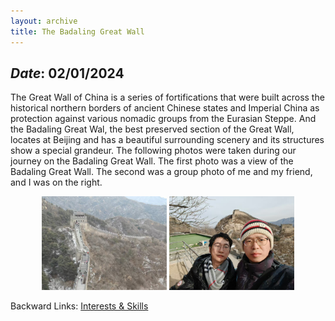 ```yaml
---
layout: archive
title: The Badaling Great Wall
---
```


## *Date*: 02/01/2024

The Great Wall of China is a series of fortifications that were built across the historical northern borders of ancient Chinese states and Imperial China as protection against various nomadic groups from the Eurasian Steppe. And the Badaling Great Wal, the best preserved section of the Great Wall, locates at Beijing and has a beautiful surrounding scenery and its structures show a special grandeur. The following photos were taken during our journey on the Badaling Great Wall. The first photo was a view of the Badaling Great Wall. The second was a group photo of me and my friend, and I was on the right.

<figure>
  <center>
    <img src="/news/imgs/changcheng_1.png" width="200"/>
    <img src="/news/imgs/changcheng_2.png" width="200"/>
  </center>
</figure>

Backward Links: [Interests & Skills](../_pages/interests&skills.md)

